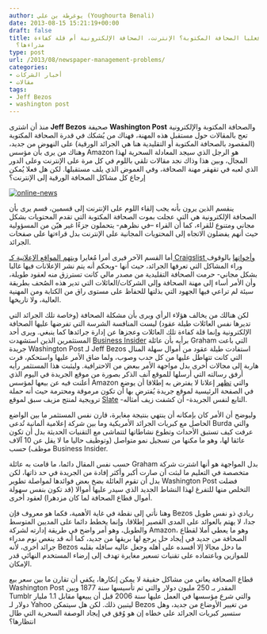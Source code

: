 ```yaml
---
author: يوغرطة بن علي (Youghourta Benali)
date: 2013-08-15 15:21:19+00:00
draft: false
title: ما الذي يهدد فعليا الصحافة المكتوبة؟ الإنترنت، الصحافة الإلكترونية أم قلة كفاءة
  مدراءها؟
type: post
url: /2013/08/newspaper-management-problems/
categories:
- أخبار الشركات
- مقالات
tags:
- Jeff Bezos
- washington post
---
```


منذ أن اشترى **Jeff Bezos** صحيفة **Washington Post** والصحافة المكتوبة والإلكترونية تعج بالمقالات حول مستقبل هذه المهنة، فهناك من يُشكك في قدرة الصحافة المكتوبة (المقصود بالصحافة المكتوبة أو التقليدية هنا هي الجرائد الورقية) على النهوض من جديد، وهناك من يرى بأن مؤسس Amazon هو الرجل الذي سيجد المعادلة السحرية لهذا المجال، وبين هذا وذاك نجد مقالات تلقي باللوم في كل مرة على الإنترنت وعلى الدور الذي لعبه في تقهقر مهنة الصحافة، وفي الغموض الذي يلف مستقبلها. لكن هل فعلا يُمكن إرجاع كل مشاكل الصحافة الورقية إلى الإنترنت؟




[![online-news](http://www.it-scoop.com/wp-content/uploads/2013/08/online-news.jpg)
](http://www.it-scoop.com/wp-content/uploads/2013/08/online-news.jpg)




ينقسم الذين يرون بأنه يجب إلقاء اللوم على الإنترنت إلى قسمين، قسم يرى بأن الصحافة الإلكترونية هي التي عجلت بموت الصحافة المكتوبة التي تقدم المحتويات بشكل مجاني ومتنوع للقراء، كما أن القراء –في نظرهم- يتحملون جزءًا غير هيّن من المسؤولية حيث أنهم يفضلون الاتجاه إلى المحتويات المجانية على الإنترنت بدل قراءتها على صفحات الجرائد.




أما القسم الآخر فيرى أمرا مُغايرا و[يتهم المواقع الإعلانية كـ Craigslist وأخواتها](http://gigaom.com/2013/08/14/no-craigslist-is-not-responsible-for-the-death-of-newspapers/) بالوقوف وراء المشاكل التي تعرفها الجرائد، حيث أنها -وبحكم أنه يتم نشر الإعلانات فيها غالبا بشكل مجاني- حرمت الصحافة التقليدية من مصدر مالي كانت تسترزق منه لعقود طويلة، وأن الأمر أساء إلى مهنة الصحافة وإلى الشركات/العائلات التي تدير هذه الصُحف بطريقة سيئة لم تراعي فيها الجهود التي بذلتها للحفاظ على مستوى راق من الكتابة ومن المهنية العالية، ولا تاريخها.




لكن هنالك من يخالف هؤلاء الرأي ويرى بأن مشكلة الصحافة (وخاصة تلك الجرائد التي تديرها نفس العائلات طيلة عقود) ليست المنافسة الشرسة التي تفرضها عليها الصحافة الإلكترونية وإنما قلة كفاءة تلك العائلات وعجزها عن إدارة جرائدها كما ينبغي. ويرى أحد المستثمرين الذين استشهدت [Business Insider](http://www.businessinsider.com/sympathy-for-newspaper-families-2013-8) برأيه بأن عائلة Graham التي باعت جريدة Washington Post لـ Jeff Bezos استفادت طيلة عقود من أموال سهلة المنال التي كانت تتهاطل عليها من كل حدب وصوب، ولما ضاق الأمر عليها واستحكم، فرت هاربة إلى مجالات أخرى بدل مواجهة الأمر ببعض من الاحترافية. وليثبت هذا المستثمر رأيه أرفق رسالته التي أرسلها للموقع آنف الذكر بصورة من موقع الجريدة في اليوم الذي أعلنت فيه عن بيعها لمؤسس Amazon والتي [تظهر](http://www.businessinsider.com/sympathy-for-newspaper-families-2013-8) إعلانا لا يفترض به إطلاقا أن يوضع في الصفحة الرئيسية لموقع جريدة يُفترض بها أن تكون مرموقة ومحترمة حيث أنه حملة ترويجية لمنتج مزيف سبق لموقع [Slate](http://www.slate.com/articles/business/moneybox/2013/07/how_one_weird_trick_conquered_the_internet_what_happens_when_you_click_on.html) -التابع لنفس الجريدة- أن كشفت زيف أمثاله.




وليوضح أن الأمر كان بإمكانه أن ينتهي بنتيجة مغايرة، قارن نفس المستثمر ما بين الواضع الحاصل مع كبريات الجرائد الأمريكية وما بين شركة إعلامية ألمانية تُدعى Burda والتي عرفت كيف تستبق الأحداث وتطوع نشاطاتها لتتماشى مع التقنيات الحديثة بدل أن تكون عائقا لها، وهو ما مكنها من تسجيل نمو متواصل (وتوظيف حاليا ما لا يقل عن 10 آلاف موظف) حسب Business Insider.




حسب نفس المقال دائما، ما قامت به عائلة Graham بدل المواجهة هو أنها اشترت شركة متخصصة في التعليم ما لبثت أن صارت أكبر وأكثر إفادة من الجريدة في حد ذاتها، لكن بدل أن تقوم العائلة بضخ بعض فوائدها لمواصلة تطوير Washington Post فضلت التخلص منها للتفرغ لهذا النشاط الجديد الذي سيدر عليها أموالا (قد تكون بنفس سهولة أموال قطاع الصحافة لما كان مزدهرا) لعقود أخرى.




وهنا نأتي إلى نقطة في غاية الأهمية، فكما هو معروف فإن Bezos ريادي ذو نفس طويل جدا، لا يهتم بالعوائد على المدى القصير إطلاقا، وإنما يخطط دائما على المديين المتوسط والطويل، وهو أمر واضح في طريقة إدارته لشركة Amazon، وهو ما يعطي أملا لقطاع الصحافة من جديد في إيجاد حل يرجع لها بريقها من جديد، كما أنه قد ينغص نوم مدراء جرائد أخرى، لأنه Bezos ما دخل مجالا إلا أفسده على أهله وجعل عاليه سافله بقلبه للموازين وباعتماده على تقنيات تسعير مغايرة تهدف إلى إرضاء المستخدم النهائي قدر الإمكان.




قطاع الصحافة يعاني من مشاكل حقيقة لا يمكن إنكارها، يكفي أن تقارن ما بين سعر بيع Washington Post المقدر بـ 250 مليون دولار والتي تم تأسيسها سنة 1877 وبين Tumblr والتي شرع مؤسسها في العمل عليها سنة 2006 قبل أن يبيعها مقابل 1.1 مليار دولار لـ Yahoo ليتبين ذلك. لكن هل سيتمكن Bezos من تغيير الأوضاع من جديد، وهل ستسير كبريات الجرائد على خطاه إن هو وُفق في إيجاد الوصفة السحرية التي طال انتظارها؟
